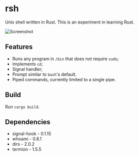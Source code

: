 # rsh

Unix shell written in Rust. This is an experiment in learning Rust.

![Screenshot](https://user-images.githubusercontent.com/36349314/84598912-82947d00-ae44-11ea-8673-6e76574304e9.png)


## Features

* Runs any program in `/bin` that does not require `sudo`;
* Implements `cd`;
* Signal handler;
* Prompt similar to `bash`'s default.
* Piped commands, currently limited to a single pipe.

## Build

Run `cargo build`.

## Dependencies

* signal-hook - 0.1.15
* whoami      - 0.8.1
* dirs        - 2.0.2
* termion     - 1.5.5
